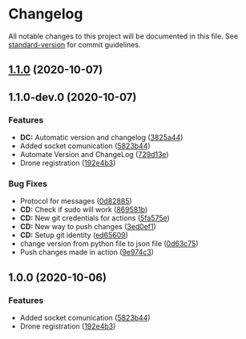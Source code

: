 # Changelog

All notable changes to this project will be documented in this file. See [standard-version](https://github.com/conventional-changelog/standard-version) for commit guidelines.

## [1.1.0](https://github.com/HCI901E20/P9-Embedded/compare/v1.1.0-dev.0...v1.1.0) (2020-10-07)

## 1.1.0-dev.0 (2020-10-07)


### Features

* **DC:** Automatic version and changelog ([3825a44](https://github.com/HCI901E20/P9-Embedded/commit/3825a442ce6720b0c07b5070012f07e8f11ebc57))
* Added socket comunication ([5823b44](https://github.com/HCI901E20/P9-Embedded/commit/5823b443400c38d30d20178f404ef7d1d9d03c45))
* Automate Version and ChangeLog ([729d13e](https://github.com/HCI901E20/P9-Embedded/commit/729d13e5fd8671f05b87dbf9ded9ea6aaf0fae5f))
* Drone registration ([192e4b3](https://github.com/HCI901E20/P9-Embedded/commit/192e4b383b912b680e958e2f18eca789a59166ec))


### Bug Fixes

* Protocol for messages ([0d82885](https://github.com/HCI901E20/P9-Embedded/commit/0d828852d0656090a267d9b38ff76e3f4880dd86))
* **CD:** Check if sudo will work ([869581b](https://github.com/HCI901E20/P9-Embedded/commit/869581b43de6517bd0e1e02e48b0a7aad6e37e0f))
* **CD:** New git credentials for actions ([5fa575e](https://github.com/HCI901E20/P9-Embedded/commit/5fa575ed20dd4c1fa9465e14b223d634b8674398))
* **CD:** New way to push changes ([3ed0ef1](https://github.com/HCI901E20/P9-Embedded/commit/3ed0ef10a55cd40c45256390bf622b46c5323284))
* **CD:** Setup git identity ([ed65609](https://github.com/HCI901E20/P9-Embedded/commit/ed65609920a3ab8aea820a0734f36dbdd0e5964d))
* change version from python file to json file ([0d63c75](https://github.com/HCI901E20/P9-Embedded/commit/0d63c756e116afd6efe334e6113b2abc719cc4cd))
* Push changes made in action ([9e974c3](https://github.com/HCI901E20/P9-Embedded/commit/9e974c3e0b59ffcaa3b511d5d5c9f439577a67de))

## 1.0.0 (2020-10-06)


### Features

* Added socket comunication ([5823b44](https://github.com/HCI901E20/Embedded/commit/5823b443400c38d30d20178f404ef7d1d9d03c45))
* Drone registration ([192e4b3](https://github.com/HCI901E20/Embedded/commit/192e4b383b912b680e958e2f18eca789a59166ec))
